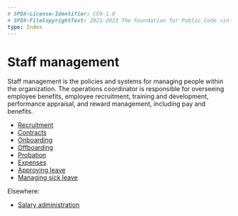 ```yaml
---
# SPDX-License-Identifier: CC0-1.0
# SPDX-FileCopyrightText: 2021-2023 The Foundation for Public Code <info@publiccode.net>
type: Index
---
```


# Staff management

Staff management is the policies and systems for managing people within the organization. The operations coordinator is responsible for overseeing employee benefits, employee recruitment, training and development, performance appraisal, and reward management, including pay and benefits.

* [Recruitment](../recruitment/index.md)
* [Contracts](contracts.md)
* [Onboarding](onboarding.md)
* [Offboarding](offboarding.md)
* [Probation](probation.md)
* [Expenses](../staff-information/expense.md)
* [Approving leave](approving-leave.md)
* [Managing sick leave](sick-leave.md)

Elsewhere:

* [Salary administration](../financial-administration/salary-administration.md)
